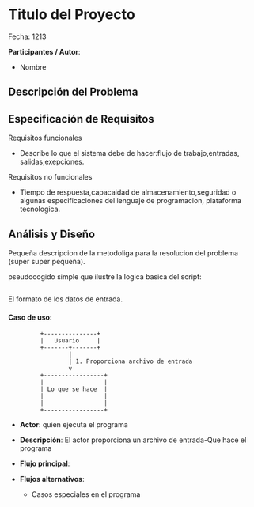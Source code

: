 # Titulo del Proyecto

Fecha: 1213

**Participantes / Autor**:

- Nombre  <correo>

## Descripción del Problema


## Especificación de Requisitos

Requisitos funcionales

- Describe lo que el sistema debe de hacer:flujo de trabajo,entradas, salidas,exepciones.


Requisitos no funcionales

- Tiempo de respuesta,capacaidad de almacenamiento,seguridad o algunas especificaciones del lenguaje de programacion, plataforma tecnologica.


## Análisis y Diseño

Pequeña descripcion de la metodoliga para la resolucion del problema (super super pequeña). 

pseudocogido simple que ilustre la logica basica del script:
```
```

El formato de los datos de entrada.

#### Caso de uso:

```
         +---------------+
         |   Usuario     |
         +-------+-------+
                 |
                 | 1. Proporciona archivo de entrada
                 v
         +-----------------+
         |                 |
         | Lo que se hace  |
         |                 |
         |                 |
         +-----------------+
```

- **Actor**: quien ejecuta el programa
- **Descripción**: El actor proporciona un archivo de entrada-Que hace el programa
- **Flujo principal**:

	
- **Flujos alternativos**:
	- Casos especiales en el programa

